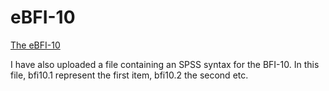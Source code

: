 # eBFI-10

[The eBFI-10][1] 

I have also uploaded a file containing an SPSS syntax for the BFI-10. In this file, bfi10.1 represent the first item, bfi10.2 the second etc.

[1]: https://docs.google.com/forms/d/1tbUk2ur6Mtb2bImFvWIvEb40d5wF0aLph1WWi0hozb4/edit?usp=sharing
